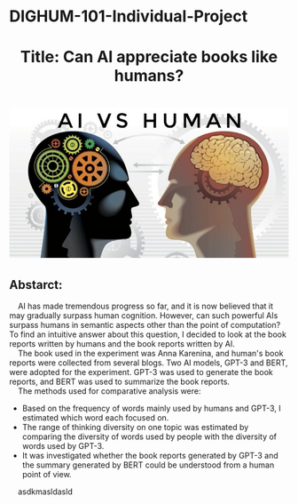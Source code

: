 # DIGHUM-101-Individual-Project

<h1 align="center">
    Title: Can AI appreciate books like humans?
<h1/>

<p align="center">
  <img src="./Img/aiVsHuman.jpeg" />
</p>
    
## Abstarct:

&nbsp;&nbsp;&nbsp;&nbsp;AI has made tremendous progress so far, and it is now believed that it may gradually surpass human cognition. However, can such powerful AIs surpass humans in semantic aspects other than the point of computation? To find an intuitive answer about this question, I decided to look at the book reports written by humans and the book reports written by AI.<br>
&nbsp;&nbsp;&nbsp;&nbsp;The book used in the experiment was Anna Karenina, and human's book reports were collected from several blogs. Two AI models, GPT-3 and BERT, were adopted for the experiment. GPT-3 was used to generate the book reports, and BERT was used to summarize the book reports.<br>
&nbsp;&nbsp;&nbsp;&nbsp;The methods used for comparative analysis were:
* Based on the frequency of words mainly used by humans and GPT-3, I estimated which word each focused on.
* The range of thinking diversity on one topic was estimated by comparing the diversity of words used by people with the diversity of words used by GPT-3.
* It was investigated whether the book reports generated by GPT-3 and the summary generated by BERT could be understood from a human point of view.

&nbsp;&nbsp;&nbsp;&nbsp;asdkmasldasld

